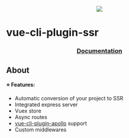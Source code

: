 
<p align="center">
  <img src="./docs/.vuepress/public/logo.png">
</p>

# vue-cli-plugin-ssr

<h3 align="center"><a href="https://vue-cli-plugin-ssr.netlify.com/">Documentation</a></h3>

## About

**:star: Features:**

- Automatic conversion of your project to SSR
- Integrated express server
- Vuex store
- Async routes
- [vue-cli-plugin-apollo](https://github.com/Akryum/vue-cli-plugin-apollo) support
- Custom middlewares
